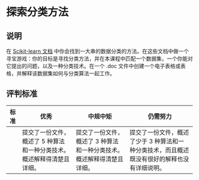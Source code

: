 # 探索分类方法

## 说明

在 [Scikit-learn 文档](https://scikit-learn.org/stable/supervised_learning.html) 中你会找到一大串的数据分类的方法。在这些文档中做一个寻宝游戏：你的目标是寻找分类方法，并在本课程中匹配一个数据集，一个你能对它提出的问题，以及一种分类技术。在一个 .doc 文件中创建一个电子表格或表格，并解释该数据集如何与分类算法一起工作。

## 评判标准

| 标准 | 优秀 | 中规中矩 | 仍需努力 |
| ---- | --- | -------- | ------- |
|      | 提交了一份文件，概述了 5 种算法和一种分类技术。概述解释得清楚且详细。 |  提交了一份文件，概述了 3 种算法和一种分类技术。概述解释得清楚且详细。 | 提交了一份文件，概述了少于 3 种算法和一种分类技术，而且概述既没有很好的解释也没有详细说明。 |
